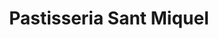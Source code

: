 ---
title: "Pastisseria Sant Miquel"
url: /la-pobla-de-segur/pastisseria-sant-miquel/
shop: pastelería
---